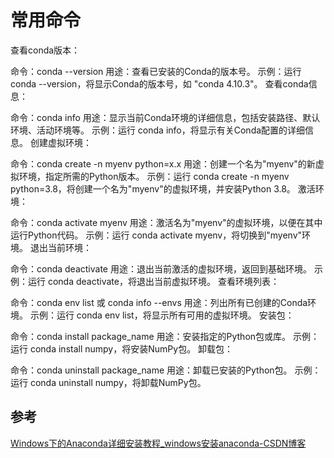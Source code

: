 # 常用命令

查看conda版本：

命令：conda --version
用途：查看已安装的Conda的版本号。
示例：运行 conda --version，将显示Conda的版本号，如 "conda 4.10.3"。
查看conda信息：

命令：conda info
用途：显示当前Conda环境的详细信息，包括安装路径、默认环境、活动环境等。
示例：运行 conda info，将显示有关Conda配置的详细信息。
创建虚拟环境：

命令：conda create -n myenv python=x.x
用途：创建一个名为"myenv"的新虚拟环境，指定所需的Python版本。
示例：运行 conda create -n myenv python=3.8，将创建一个名为"myenv"的虚拟环境，并安装Python 3.8。
激活环境：

命令：conda activate myenv
用途：激活名为"myenv"的虚拟环境，以便在其中运行Python代码。
示例：运行 conda activate myenv，将切换到"myenv"环境。
退出当前环境：

命令：conda deactivate
用途：退出当前激活的虚拟环境，返回到基础环境。
示例：运行 conda deactivate，将退出当前虚拟环境。
查看环境列表：

命令：conda env list 或 conda info --envs
用途：列出所有已创建的Conda环境。
示例：运行 conda env list，将显示所有可用的虚拟环境。
安装包：

命令：conda install package_name
用途：安装指定的Python包或库。
示例：运行 conda install numpy，将安装NumPy包。
卸载包：

命令：conda uninstall package_name
用途：卸载已安装的Python包。
示例：运行 conda uninstall numpy，将卸载NumPy包。


## 参考
[Windows下的Anaconda详细安装教程_windows安装anaconda-CSDN博客](https://blog.csdn.net/weixin_52677672/article/details/133632708)

